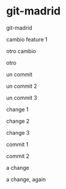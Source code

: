 # git-madrid
git-madrid

cambio feature 1

otro cambio

otro


un commit

un commit 2

un commit 3

change 1

change 2

change 3

commit 1

commit 2

a change

a change, again
